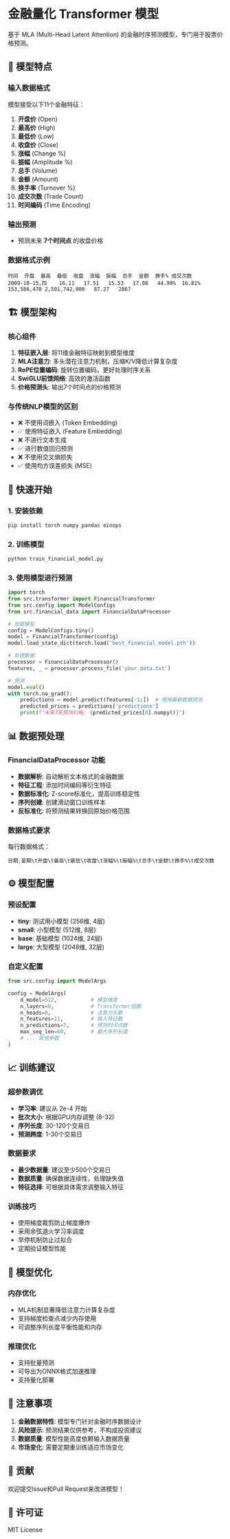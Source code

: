 # 金融量化 Transformer 模型

基于 MLA (Multi-Head Latent Attention) 的金融时序预测模型，专门用于股票价格预测。

## 🎯 模型特点

### 输入数据格式
模型接受以下11个金融特征：
1. **开盘价** (Open)
2. **最高价** (High) 
3. **最低价** (Low)
4. **收盘价** (Close)
5. **涨幅** (Change %)
6. **振幅** (Amplitude %)
7. **总手** (Volume)
8. **金额** (Amount)
9. **换手率** (Turnover %)
10. **成交次数** (Trade Count)
11. **时间编码** (Time Encoding)

### 输出预测
- 预测未来 **7个时间点** 的收盘价格

### 数据格式示例
```
时间	开盘	最高	最低	收盘	涨幅	振幅	总手	金额	换手%	成交次数
2009-10-15,四	16.11	17.51	15.53	17.08	44.99%	16.81%	153,586,470	2,501,742,900	87.27	2867
```

## 🏗️ 模型架构

### 核心组件
1. **特征嵌入层**: 将11维金融特征映射到模型维度
2. **MLA注意力**: 多头潜在注意力机制，压缩K/V降低计算复杂度
3. **RoPE位置编码**: 旋转位置编码，更好处理时序关系
4. **SwiGLU前馈网络**: 高效的激活函数
5. **价格预测头**: 输出7个时间点的价格预测

### 与传统NLP模型的区别
- ❌ 不使用词嵌入 (Token Embedding)
- ✅ 使用特征嵌入 (Feature Embedding)
- ❌ 不进行文本生成
- ✅ 进行数值回归预测
- ❌ 不使用交叉熵损失
- ✅ 使用均方误差损失 (MSE)

## 🚀 快速开始

### 1. 安装依赖
```bash
pip install torch numpy pandas einops
```

### 2. 训练模型
```bash
python train_financial_model.py
```

### 3. 使用模型进行预测
```python
import torch
from src.transformer import FinancialTransformer
from src.config import ModelConfigs
from src.financial_data import FinancialDataProcessor

# 加载模型
config = ModelConfigs.tiny()
model = FinancialTransformer(config)
model.load_state_dict(torch.load('best_financial_model.pth'))

# 处理数据
processor = FinancialDataProcessor()
features, _ = processor.process_file('your_data.txt')

# 预测
model.eval()
with torch.no_grad():
    predictions = model.predict(features[-1:])  # 使用最新数据预测
    predicted_prices = predictions['predictions']
    print(f"未来7天预测价格: {predicted_prices[0].numpy()}")
```

## 📊 数据预处理

### FinancialDataProcessor 功能
- **数据解析**: 自动解析文本格式的金融数据
- **特征工程**: 添加时间编码等衍生特征
- **数据标准化**: Z-score标准化，提高训练稳定性
- **序列创建**: 创建滑动窗口训练样本
- **反标准化**: 将预测结果转换回原始价格范围

### 数据格式要求
每行数据格式：
```
日期,星期\t开盘\t最高\t最低\t收盘\t涨幅%\t振幅%\t总手\t金额\t换手%\t成交次数
```

## ⚙️ 模型配置

### 预设配置
- **tiny**: 测试用小模型 (256维, 4层)
- **small**: 小型模型 (512维, 8层)  
- **base**: 基础模型 (1024维, 24层)
- **large**: 大型模型 (2048维, 32层)

### 自定义配置
```python
from src.config import ModelArgs

config = ModelArgs(
    d_model=512,           # 模型维度
    n_layers=8,            # Transformer层数
    n_heads=8,             # 注意力头数
    n_features=11,         # 输入特征数
    n_predictions=7,       # 预测时间点数
    max_seq_len=60,        # 最大序列长度
    # ... 其他参数
)
```

## 📈 训练建议

### 超参数调优
- **学习率**: 建议从 2e-4 开始
- **批次大小**: 根据GPU内存调整 (8-32)
- **序列长度**: 30-120个交易日
- **预测跨度**: 1-30个交易日

### 数据要求
- **最少数据量**: 建议至少500个交易日
- **数据质量**: 确保数据连续性，处理缺失值
- **特征选择**: 可根据具体需求调整输入特征

### 训练技巧
- 使用梯度裁剪防止梯度爆炸
- 采用余弦退火学习率调度
- 早停机制防止过拟合
- 定期验证模型性能

## 🔧 模型优化

### 内存优化
- MLA机制显著降低注意力计算复杂度
- 支持梯度检查点减少内存使用
- 可调整序列长度平衡性能和内存

### 推理优化
- 支持批量预测
- 可导出为ONNX格式加速推理
- 支持量化部署

## 📝 注意事项

1. **金融数据特性**: 模型专门针对金融时序数据设计
2. **风险提示**: 预测结果仅供参考，不构成投资建议
3. **数据质量**: 模型性能高度依赖输入数据质量
4. **市场变化**: 需要定期重训练适应市场变化

## 🤝 贡献

欢迎提交Issue和Pull Request来改进模型！

## 📄 许可证

MIT License
